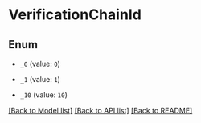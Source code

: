 # VerificationChainId

## Enum


* `_0` (value: `0`)

* `_1` (value: `1`)

* `_10` (value: `10`)


[[Back to Model list]](../README.md#documentation-for-models) [[Back to API list]](../README.md#documentation-for-api-endpoints) [[Back to README]](../README.md)


